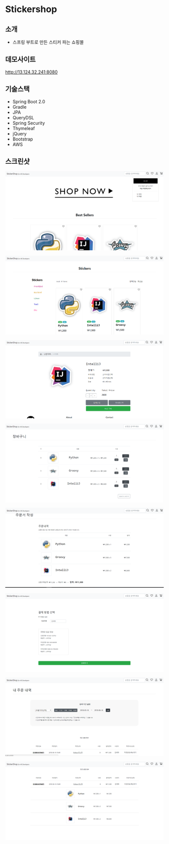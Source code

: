 # Stickershop

## 소개
- 스프링 부트로 만든 스티커 파는 쇼핑몰

## 데모사이트
http://13.124.32.241:8080

## 기술스택
- Spring Boot 2.0
- Gradle
- JPA
- QueryDSL
- Spring Security
- Thymeleaf
- jQuery
- Bootstrap
- AWS

## 스크린샷
![shop01](./images/shop01.PNG)

![shop01](./images/shop02.PNG)

![shop01](./images/shop03.PNG)

![shop01](./images/shop04.PNG)

![shop01](./images/shop05.PNG)

![shop01](./images/shop06.PNG)

![shop01](./images/shop07.PNG)

![shop01](./images/shop08.PNG)
